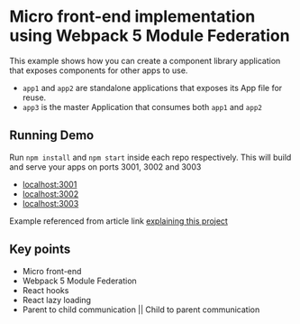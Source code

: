 # Micro front-end implementation using Webpack 5 Module Federation

This example shows how you can create a component library application that exposes components for other apps to use.


- `app1` and `app2` are standalone applications that exposes its App file for reuse.
- `app3` is the master Application that consumes both `app1` and `app2`

## Running Demo

Run `npm install` and `npm start` inside each repo respectively. This will build and serve your apps on ports 3001, 3002 and 3003

- [localhost:3001](http://localhost:3001/)
- [localhost:3002](http://localhost:3002/)
- [localhost:3003](http://localhost:3003/)

Example referenced from article link  [explaining this project](https://blog.bitsrc.io/revolutionizing-micro-frontends-with-webpack-5-module-federation-and-bit-99ff81ceb0)

## Key points
- Micro front-end
- Webpack 5 Module Federation
- React hooks
- React lazy loading
- Parent to child communication || Child to parent communication
